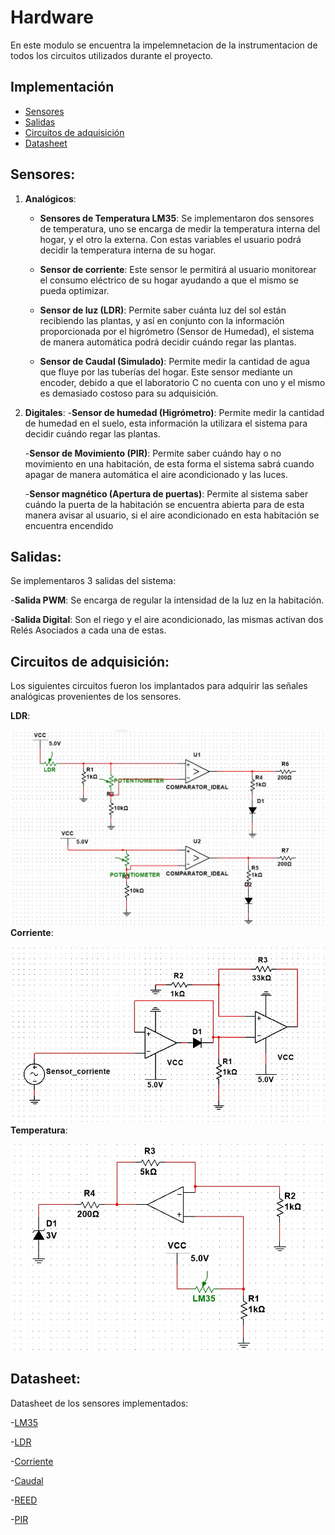 # Hardware

En este modulo se encuentra la impelemnetacion de la instrumentacion de todos los circuitos utilizados durante el proyecto.

## Implementación 
- [Sensores](#sensores) 
- [Salidas](#salidas)
- [Circuitos de adquisición](#circuitos-de-adquisición) 
- [Datasheet](#datasheet) 

## Sensores: 
  1. **Analógicos**:
      - **Sensores de Temperatura LM35**: Se implementaron dos sensores de temperatura, uno se encarga de medir la temperatura  interna del hogar, y el otro la externa. Con estas variables el usuario podrá decidir la temperatura interna de su hogar.            

      - **Sensor de corriente**: Este sensor le permitirá al usuario monitorear el consumo eléctrico de su hogar ayudando a que el mismo se pueda optimizar. 

      - **Sensor de luz (LDR)**: Permite saber cuánta luz del sol están recibiendo las plantas, y así en conjunto con la información proporcionada por el higrómetro (Sensor de Humedad), el sistema de manera automática podrá decidir cuándo regar las plantas.     
  
      - **Sensor de Caudal (Simulado)**: Permite medir la cantidad de agua que fluye por las tuberías del hogar. Este sensor mediante un encoder, debido a  que el laboratorio C no cuenta con uno y el mismo es demasiado costoso para su adquisición.
      
  2. **Digitales**:
      -**Sensor de humedad (Higrómetro)**: Permite medir la cantidad de humedad en el suelo, esta información la utilizara el sistema para decidir cuándo regar las plantas.
      
      -**Sensor de Movimiento (PIR)**: Permite saber cuándo hay o no movimiento en una habitación, de esta forma el sistema sabrá cuando apagar de manera automática el aire acondicionado y las luces.
      
      -**Sensor magnético (Apertura de puertas)**: Permite al sistema saber cuándo la puerta de la habitación se encuentra abierta para de esta manera avisar al usuario, si el aire acondicionado en esta habitación se encuentra encendido 

## Salidas:
  Se implementaros 3 salidas del sistema:
  
  -**Salida  PWM**: Se encarga de regular la intensidad de la luz en la habitación. 
  
  -**Salida Digital**: Son el riego y el aire acondicionado, las mismas activan dos Relés Asociados a cada una de estas.
 
 ## Circuitos de adquisición:
  Los siguientes circuitos fueron los implantados para adquirir las señales analógicas provenientes de los sensores. 
  
  **LDR**:
  
   ![Circuito de acondicionamiento del LDR](https://github.com/Automatizacion-enfoquEcologico/Hardware/blob/master/circuito%20de%20acondicionamiento%20LDR.JPG)
  **Corriente**:
  
  ![Circuito de acondicionamiento del sensor de corriente](https://github.com/Automatizacion-enfoquEcologico/Hardware/blob/master/circuito%20de%20acondicionamiento%20Sensore%20de%20Corriente.JPG)
  **Temperatura**:
  
   ![Circuito de acondicionamiento del sensor de temperatura](https://github.com/Automatizacion-enfoquEcologico/Hardware/blob/master/circuito%20de%20acondicionamiento%20LM35.JPG)

## Datasheet:
  Datasheet de los sensores implementados:
  
  -[LM35](http://www.ti.com/lit/ds/symlink/lm35.pdf)
  
  -[LDR](http://kennarar.vma.is/thor/v2011/vgr402/ldr.pdf)
  
  -[Corriente]()
  
  -[Caudal](http://www.elco-holding.com/Upload/pdf/product/ProcessSensors/FS/FS400.pdf)
  
  -[REED](https://standexelectronics.com/wp-content/uploads/OKI_Reed_Switch_ORD213.pdf)
  
  -[PIR](https://cdn-learn.adafruit.com/downloads/pdf/pir-passive-infrared-proximity-motion-sensor.pdf)

